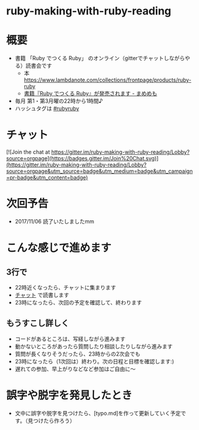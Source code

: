 # ruby-making-with-ruby-reading

# 概要
* 書籍 「Ruby でつくる Ruby」 のオンライン（gitterでチャットしながらやる）読書会です
  * 本 https://www.lambdanote.com/collections/frontpage/products/ruby-ruby
  * [書籍『Ruby でつくる Ruby』が発売されます - まめめも]( http://d.hatena.ne.jp/ku-ma-me/20170315/p1 )
* 毎月 第1・第3月曜の22時から1時間♪
* ハッシュタグは [#rubyruby](https://twitter.com/search?f=tweets&q=%23rubyruby&src=typd)

# チャット
[![Join the chat at https://gitter.im/ruby-making-with-ruby-reading/Lobby?source=orgpage](https://badges.gitter.im/Join%20Chat.svg)](https://gitter.im/ruby-making-with-ruby-reading/Lobby?source=orgpage&utm_source=badge&utm_medium=badge&utm_campaign=pr-badge&utm_content=badge)


# 次回予告
* 2017/11/06 読了いたしましたmm


# こんな感じで進めます

## 3行で
* 22時近くなったら、チャットに集まります
* [チャット](https://gitter.im/ruby-making-with-ruby-reading/Lobby?source=orgpage)
 で読書します
* 23時になったら、次回の予定を確認して、終わります

## もうすこし詳しく
* コードがあるところは、写経しながら進みます
* 動かないところがあったら質問したり相談したりしながら進みます
* 質問が長くなりそうだったら、23時からの2次会でも
* 23時になったら（1次回は）終わり。次の日程と目標を確認します:)
* 遅れての参加、早上がりなどなど参加はご自由に〜


# 誤字や脱字を発見したとき
* 文中に誤字や脱字を見つけたら、[typo.md]を作って更新していく予定です。（見つけたら作ろう）


